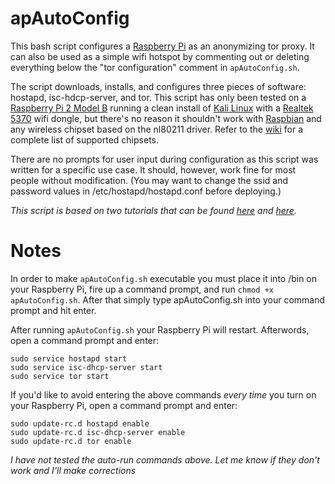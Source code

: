 # apAutoConfig

This bash script configures a [Raspberry Pi](https://www.raspberrypi.org/products/raspberry-pi-2-model-b/) as an anonymizing tor proxy. It can also be used as a simple wifi hotspot by commenting out or deleting everything below the "tor configuration" comment in `apAutoConfig.sh`.

The script downloads, installs, and configures three pieces of software: hostapd, isc-hdcp-server, and tor. This script has only been tested on a [Raspberry Pi 2 Model B](https://www.raspberrypi.org/products/raspberry-pi-2-model-b/) running a clean install of [Kali Linux](https://www.offensive-security.com/kali-linux-vmware-arm-image-download/) with a [Realtek 5370](http://www.amazon.com/gp/aw/d/B00GFAN498/ref=psd_mlt_nbc_B00ABD4AXO_ri) wifi dongle, but there's no reason it shouldn't work with [Raspbian](https://www.raspbian.org/) and any wireless chipset based on the nl80211 driver. Refer to the [wiki](http://elinux.org/RPi_USB_Wi-Fi_Adapters) for a complete list of supported chipsets.

There are no prompts for user input during configuration as this script was written for a specific use case. It should, however, work fine for most people without modification. (You may want to change the ssid and password values in /etc/hostapd/hostapd.conf before deploying.)

*This script is based on two tutorials that can be found [here](http://orxgilly.com/raspberry-pi-wireless-router/) and [here](https://learn.adafruit.com/onion-pi/overview).*

# Notes
In order to make `apAutoConfig.sh` executable you must place it into /bin on your Raspberry Pi, fire up a command prompt, and run `chmod +x apAutoConfig.sh`. After that simply type apAutoConfig.sh into your command prompt and hit enter.

After running `apAutoConfig.sh` your Raspberry Pi will restart. Afterwords, open a command prompt and enter:

	sudo service hostapd start
	sudo service isc-dhcp-server start
	sudo service tor start

If you'd like to avoid entering the above commands *every time* you turn on your Raspberry Pi, open a command prompt and enter:

	sudo update-rc.d hostapd enable
	sudo update-rc.d isc-dhcp-server enable
	sudo update-rc.d tor enable
	 
*I have not tested the auto-run commands above. Let me know if they don't work and I'll make corrections*
